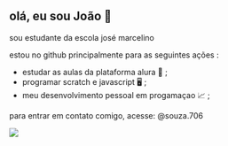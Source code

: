 ## olá, eu sou João  🥸
sou estudante da escola josé marcelino 

estou no github principalmente para as seguintes ações :
- estudar as aulas da plataforma alura 📝 ;
- programar scratch e javascript 🖥️ ;
- meu desenvolvimento pessoal em progamaçao 📈 ;

para entrar em contato comigo, acesse:
@souza.706

![](https://media.tenor.com/25OEOz0M7v8AAAAM/coutinho.gif)
